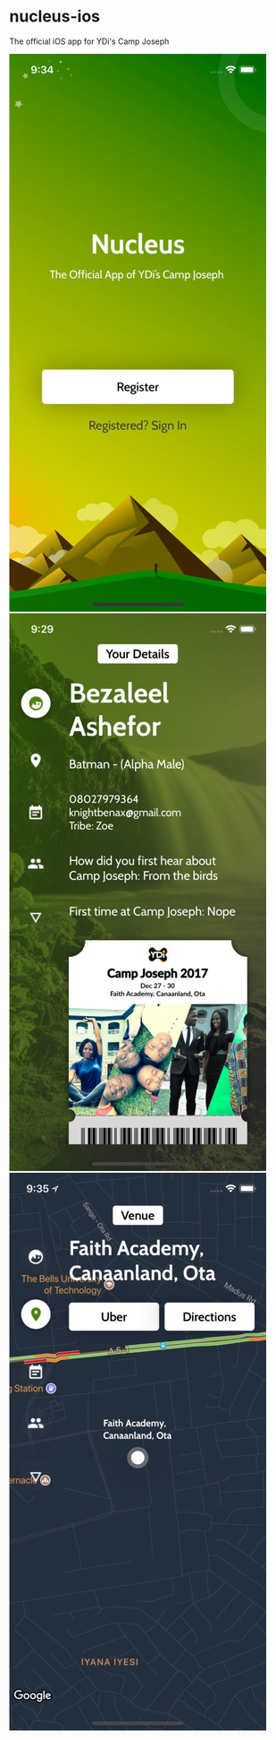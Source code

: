 # nucleus-ios
The official iOS app for YDi's Camp Joseph

![Screenshot](/460x0w.jpg?raw=true) ![Screenshot](/460x0w_one.jpg?raw=true) ![Screenshot](/460x0w_two.jpg?raw=true)
